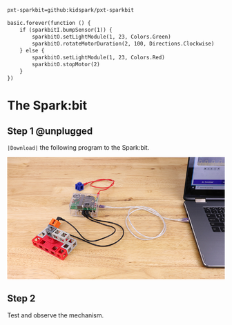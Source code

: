 ```package
pxt-sparkbit=github:kidspark/pxt-sparkbit
```

```template
basic.forever(function () {
    if (sparkbitI.bumpSensor(1)) {
        sparkbitO.setLightModule(1, 23, Colors.Green)
        sparkbitO.rotateMotorDuration(2, 100, Directions.Clockwise)
    } else {
        sparkbitO.setLightModule(1, 23, Colors.Red)
        sparkbitO.stopMotor(2)
    }
})
```

# The Spark:bit

## Step 1 @unplugged

``|Download|`` the following program to the Spark:bit.

![test image](https://raw.githubusercontent.com/KidSpark/tutorials/master/assets/kse_test.png)

## Step 2 

Test and observe the mechanism.
